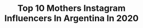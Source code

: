---
title: Top 10 Mothers Instagram Influencers In Argentina In 2020
description: >-
  Find top mothers Instagram influencers in Argentina in 2020. Most popular hashtags: # #photography #beauty #familia.
platform: Instagram
profiles:
  - username: "sofifernandez2"
    fullname: >-
      tengo el pene pequeño
    location: "Argentina"
    followers: 58646
    engagement: 1742
    commentsToLikes: 0.008183
    id: ck6030u26kdtl0i14kkcxm3ew
    verified: false
    hashtags: ""
  - username: "soficantilo"
    fullname: >-
      Sofi Cantilo
    location: "Argentina"
    followers: 15731
    engagement: 184
    commentsToLikes: 0.110900
    id: ck8t06o5pqzcs0j78i2evz70l
    verified: false
    hashtags: "#100k, #family, #tmxteam, #mendoza"
  - username: "carodottori"
    fullname: >-
      Caro Dottori
    location: "Argentina"
    followers: 12550
    engagement: 546
    commentsToLikes: 0.041497
    id: ck0w5ziea66pb0i19k4385lel
    verified: false
    hashtags: "#paulkalkbrenner, #wine, #fashion, #photography"
  - username: "cristinafaguas"
    fullname: >-
      Cristina Faguás
    location: "Argentina"
    followers: 2399
    engagement: 2012
    commentsToLikes: 0.082468
    id: ck15pxvta06dg0i19bvuaoxdq
    verified: false
    hashtags: "#willmissyoualot, #predentadora, #beach, #adf47"
  - username: "vazquez.camila2"
    fullname: >-
      Camila Vazquez
    location: "Argentina"
    followers: 2250
    engagement: 1254
    commentsToLikes: 0.050298
    id: ck55lmsen1xra0i116558yzoq
    verified: false
    hashtags: ""
  - username: "undiagris"
    fullname: >-
      Marta Garrido
    location: "Argentina"
    followers: 25592
    engagement: 1029
    commentsToLikes: 0.009087
    id: ck15syfqkffyn0i19logiql4l
    verified: false
    hashtags: "#fantasticathome, #todayilookfantastic"
  - username: "phromibustelo"
    fullname: >-
      Fotografía infantil y bebés
    location: "Argentina"
    followers: 3282
    engagement: 1021
    commentsToLikes: 0.437327
    id: ckaowp64w9tzj0i78eq7ut4o3
    verified: false
    hashtags: "#transfer, #kidsinaction, #picturetokeep, #still"
  - username: "bb____g"
    fullname: >-
      G I N A 🦂
    location: "Argentina"
    followers: 21662
    engagement: 218
    commentsToLikes: 0.027008
    id: ck13746a29osi0i19aw7igvme
    verified: false
    hashtags: "#maxibendahan, #goldenhour, #la, #photography"
  - username: "zetadouka"
    fullname: >-
      Zeta Douka
    location: "Argentina"
    followers: 202258
    engagement: 407
    commentsToLikes: 0.014358
    id: ck0tz0oe0oogy0i196i2mr63h
    verified: false
    hashtags: "#spring, #skinhealth, #travelling, #babybelgr"
  - username: "irocorona"
    fullname: >-
      💎Iro 🇩🇴 📺
    location: "Argentina"
    followers: 225720
    engagement: 91
    commentsToLikes: 0.022094
    id: ck5zza0obbcwt0i14n2tyubbx
    verified: false
    hashtags: ""
---
